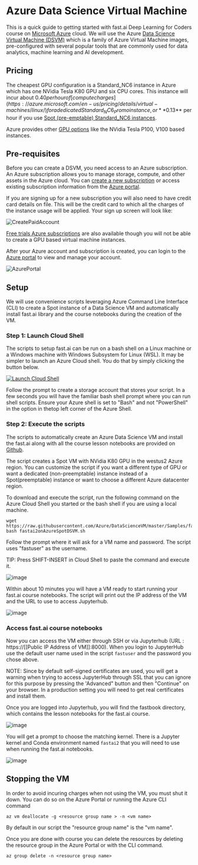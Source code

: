 # Azure Data Science Virtual Machine

This is a quick guide to getting started with fast.ai Deep Learning for Coders course on [Microsoft Azure](https://azure.microsoft.com/) cloud. We will use the Azure [Data Science Virtual Machine (DSVM)](http://aka.ms/dsvm) which is a family of Azure Virtual Machine images, pre-configured with several popular tools that are commonly used for data analytics, machine learning and AI development. 

## Pricing
The cheapest GPU configuration is a Standard_NC6 instance in Azure which has one NVidia Tesla K80 GPU and six CPU cores. This instance will incur about $0.40 per hour of [compute charges](https://azure.microsoft.com/en-us/pricing/details/virtual-machines/linux/) for a dedicated Standard_NC6_Promo instance, or **$0.13** per hour if you use [Spot (pre-emptable) Standard_NC6 instances](https://azure.microsoft.com/en-us/pricing/details/virtual-machine-scale-sets/linux/). 

Azure provides other [GPU options](https://docs.microsoft.com/azure/virtual-machines/sizes-gpu) like the NVidia Tesla P100, V100 based instances.  

## Pre-requisites
Before you can create a DSVM, you need access to an Azure subscription. An Azure subscription allows you to manage storage, compute, and other assets in the Azure cloud. You can [create a new subscription](https://azure.microsoft.com/en-us/pricing/purchase-options/pay-as-you-go/) or access existing subscription information from the [Azure portal](https://portal.azure.com/).

If you are signing up for a new subscription you will also need to have credit card details on file. This will be the credit card to which all the charges of the instance usage will be applied. Your sign up screen will look like:

<img alt="CreatePaidAccount" src="images/azure_dsvm/CreatePaidAccount.jpg" class="screenshot">

[Free trials Azure subscriptions](https://azure.microsoft.com/free) are also available though you will not be able to create a GPU based virtual machine instances.

After your Azure account and subscription is created, you can login to the [Azure portal](https://portal.azure.com/) to view and manage your account.

<img alt="AzurePortal" src="images/azure_dsvm/AzurePortal.jpg" class="screenshot">

## Setup
We will use convenience scripts leveraging Azure Command Line Interface (CLI) to create a Spot instance of a Data Science VM and automatically install fast.ai library and the course notebooks during the creation of the VM. 

### Step 1: Launch Cloud Shell
The scripts to setup fast.ai can be run on a bash shell on a Linux machine or a Windows machine with Windows Subsystem for Linux (WSL). It may be simpler to launch an Azure Cloud shell. You do that by simply clicking the button below. 

[![Launch Cloud Shell](https://shell.azure.com/images/launchcloudshell.png "Launch Cloud Shell")](https://shell.azure.com)

Follow the prompt to create a storage account that stores your script. In a few seconds you will have the familiar bash shell prompt where you can run shell scripts. Ensure your Azure shell is set to "Bash" and not "PowerShell" in the option in thetop  left corner of the Azure Shell.  

### Step 2: Execute the scripts
The scripts to automatically create an Azure Data Science VM and install the fast.ai along with all the course lesson notebooks are provided on [Github](https://github.com/Azure/DataScienceVM/blob/master/Samples/fastai2/fastai2onAzureSpotDSVM.sh). 

The script creates a Spot VM with NVidia K80 GPU in the westus2 Azure region. You can customize the script if you want a different type of GPU or want a dedicated (non-preemptable) instance instead of a Spot(preemptable) instance or want to choose a different Azure datacenter region. 

To download and execute the script, run the following command on the Azure Cloud Shell you started or the bash shell if you are using a local machine. 

```
wget https://raw.githubusercontent.com/Azure/DataScienceVM/master/Samples/fastai2/fastai2onAzureSpotDSVM.sh
bash fastai2onAzureSpotDSVM.sh
```

Follow the prompt where it will ask for a VM name and password. The script uses "fastuser" as the username.  

TIP: Press SHIFT-INSERT in Cloud Shell to paste the command and execute it.

![image](images/azure_dsvm/runscript.jpg)

Within about 10 minutes you will have a VM ready to start running your fast.ai course notebooks. The script will print out the IP address of the VM and the URL to use to access Jupyterhub. 

![image](images/azure_dsvm/scriptoutput.jpg)

### Access fast.ai course notebooks
Now you can access the VM either through SSH or via Jupyterhub (URL : https://[[Public IP Address of VM]]:8000). When you login to JupyterHub use the default user name used in the script ```fastuser``` and the password you chose above. 

NOTE: Since by default self-signed certificates are used, you will get a warning when trying to access JupyterHub through SSL that you can ignore for this purpose by pressing the 'Advanced" button and then "Continue" on your browser. In a production setting you will need to get real certificates and install them. 

Once you are logged into Jupyterhub, you will find the fastbook directory, which contains the  lesson notebooks for the fast.ai course. 

![image](images/azure_dsvm/jupyter.jpg)

You will get a prompt to choose the matching kernel. There is a Jupyter kernel and Conda environment named ```fastai2``` that you will need to use when running the fast.ai notebooks. 

![image](images/azure_dsvm/jupyterchoosekernel.jpg)

## Stopping the VM
In order to avoid incuring charges when not using the VM, you must shut it down. You can do so on the Azure Portal or running the Azure CLI command 

```az vm deallocate -g <resource group name > -n <vm name>```

By default in our script the "resource group name" is the "vm name". 

Once you are done with course you can delete the resources by deleting the resource group in the Azure Portal or with the CLI command. 

```az group delete -n <resource group name>```

